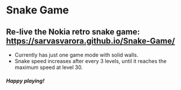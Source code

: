 # Snake Game
## Re-live the Nokia retro snake game: https://sarvasvarora.github.io/Snake-Game/ 
- Currently has just one game mode with solid walls.
- Snake speed increases after every 3 levels, until it reaches the maximum speed at level 30.

##### Happy playing!
